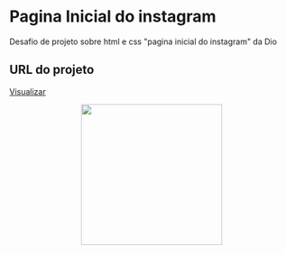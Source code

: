# Pagina Inicial do instagram
Desafio de projeto sobre html e css "pagina inicial do instagram" da Dio

## URL do projeto 

[ Visualizar ]( https://gabrieldnzz.github.io/instagram-dio/ )


<div align="center">
<img src="https://user-images.githubusercontent.com/105255176/173716942-bfa7c331-a426-4361-8de6-92408d4186fc.png" width="250px" />
</div>
